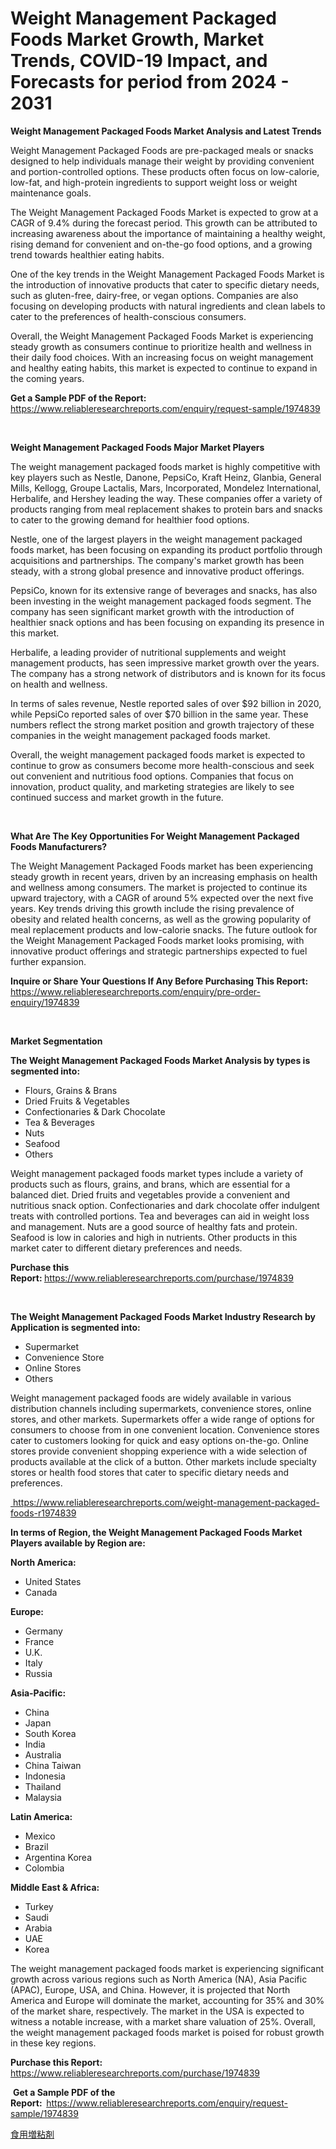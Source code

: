 <p><h1>Weight Management Packaged Foods Market Growth, Market Trends, COVID-19 Impact, and Forecasts for period from 2024 - 2031</h1></p><p><strong>Weight Management Packaged Foods Market Analysis and Latest Trends</strong></p>
<p><p>Weight Management Packaged Foods are pre-packaged meals or snacks designed to help individuals manage their weight by providing convenient and portion-controlled options. These products often focus on low-calorie, low-fat, and high-protein ingredients to support weight loss or weight maintenance goals.</p><p>The Weight Management Packaged Foods Market is expected to grow at a CAGR of 9.4% during the forecast period. This growth can be attributed to increasing awareness about the importance of maintaining a healthy weight, rising demand for convenient and on-the-go food options, and a growing trend towards healthier eating habits.</p><p>One of the key trends in the Weight Management Packaged Foods Market is the introduction of innovative products that cater to specific dietary needs, such as gluten-free, dairy-free, or vegan options. Companies are also focusing on developing products with natural ingredients and clean labels to cater to the preferences of health-conscious consumers.</p><p>Overall, the Weight Management Packaged Foods Market is experiencing steady growth as consumers continue to prioritize health and wellness in their daily food choices. With an increasing focus on weight management and healthy eating habits, this market is expected to continue to expand in the coming years.</p></p>
<p><strong>Get a Sample PDF of the Report:&nbsp;</strong> <a href="https://www.reliableresearchreports.com/enquiry/request-sample/1974839">https://www.reliableresearchreports.com/enquiry/request-sample/1974839</a></p>
<p>&nbsp;</p>
<p><strong>Weight Management Packaged Foods Major Market Players</strong></p>
<p><p>The weight management packaged foods market is highly competitive with key players such as Nestle, Danone, PepsiCo, Kraft Heinz, Glanbia, General Mills, Kellogg, Groupe Lactalis, Mars, Incorporated, Mondelez International, Herbalife, and Hershey leading the way. These companies offer a variety of products ranging from meal replacement shakes to protein bars and snacks to cater to the growing demand for healthier food options.</p><p>Nestle, one of the largest players in the weight management packaged foods market, has been focusing on expanding its product portfolio through acquisitions and partnerships. The company's market growth has been steady, with a strong global presence and innovative product offerings.</p><p>PepsiCo, known for its extensive range of beverages and snacks, has also been investing in the weight management packaged foods segment. The company has seen significant market growth with the introduction of healthier snack options and has been focusing on expanding its presence in this market.</p><p>Herbalife, a leading provider of nutritional supplements and weight management products, has seen impressive market growth over the years. The company has a strong network of distributors and is known for its focus on health and wellness.</p><p>In terms of sales revenue, Nestle reported sales of over $92 billion in 2020, while PepsiCo reported sales of over $70 billion in the same year. These numbers reflect the strong market position and growth trajectory of these companies in the weight management packaged foods market.</p><p>Overall, the weight management packaged foods market is expected to continue to grow as consumers become more health-conscious and seek out convenient and nutritious food options. Companies that focus on innovation, product quality, and marketing strategies are likely to see continued success and market growth in the future.</p></p>
<p>&nbsp;</p>
<p><strong>What Are The Key Opportunities For Weight Management Packaged Foods Manufacturers?</strong></p>
<p><p>The Weight Management Packaged Foods market has been experiencing steady growth in recent years, driven by an increasing emphasis on health and wellness among consumers. The market is projected to continue its upward trajectory, with a CAGR of around 5% expected over the next five years. Key trends driving this growth include the rising prevalence of obesity and related health concerns, as well as the growing popularity of meal replacement products and low-calorie snacks. The future outlook for the Weight Management Packaged Foods market looks promising, with innovative product offerings and strategic partnerships expected to fuel further expansion.</p></p>
<p><strong>Inquire or Share Your Questions If Any Before Purchasing This Report:</strong> <a href="https://www.reliableresearchreports.com/enquiry/pre-order-enquiry/1974839">https://www.reliableresearchreports.com/enquiry/pre-order-enquiry/1974839</a></p>
<p>&nbsp;</p>
<p><strong>Market Segmentation</strong></p>
<p><strong>The Weight Management Packaged Foods Market Analysis by types is segmented into:</strong></p>
<p><ul><li>Flours, Grains & Brans</li><li>Dried Fruits & Vegetables</li><li>Confectionaries & Dark Chocolate</li><li>Tea & Beverages</li><li>Nuts</li><li>Seafood</li><li>Others</li></ul></p>
<p><p>Weight management packaged foods market types include a variety of products such as flours, grains, and brans, which are essential for a balanced diet. Dried fruits and vegetables provide a convenient and nutritious snack option. Confectionaries and dark chocolate offer indulgent treats with controlled portions. Tea and beverages can aid in weight loss and management. Nuts are a good source of healthy fats and protein. Seafood is low in calories and high in nutrients. Other products in this market cater to different dietary preferences and needs.</p></p>
<p><strong>Purchase this Report:&nbsp;</strong><a href="https://www.reliableresearchreports.com/purchase/1974839">https://www.reliableresearchreports.com/purchase/1974839</a></p>
<p>&nbsp;</p>
<p><strong>The Weight Management Packaged Foods Market Industry Research by Application is segmented into:</strong></p>
<p><ul><li>Supermarket</li><li>Convenience Store</li><li>Online Stores</li><li>Others</li></ul></p>
<p><p>Weight management packaged foods are widely available in various distribution channels including supermarkets, convenience stores, online stores, and other markets. Supermarkets offer a wide range of options for consumers to choose from in one convenient location. Convenience stores cater to customers looking for quick and easy options on-the-go. Online stores provide convenient shopping experience with a wide selection of products available at the click of a button. Other markets include specialty stores or health food stores that cater to specific dietary needs and preferences.</p></p>
<p><a href="https://www.reliableresearchreports.com/weight-management-packaged-foods-r1974839">&nbsp;https://www.reliableresearchreports.com/weight-management-packaged-foods-r1974839</a></p>
<p><strong>In terms of Region, the Weight Management Packaged Foods Market Players available by Region are:</strong></p>
<p>
    <p> <strong> North America: </strong>
        <ul>
            <li>United States</li>
            <li>Canada</li>
        </ul>
        </p> 
    <p> <strong> Europe: </strong>
        <ul>
            <li>Germany</li>
            <li>France</li>
            <li>U.K.</li>
            <li>Italy</li>
            <li>Russia</li>
        </ul>
        </p> 
    <p> <strong> Asia-Pacific: </strong>
        <ul>
            <li>China</li>
            <li>Japan</li>
            <li>South Korea</li>
            <li>India</li>
            <li>Australia</li>
            <li>China Taiwan</li>
            <li>Indonesia</li>
            <li>Thailand</li>
            <li>Malaysia</li>
        </ul>
        </p> 
    <p> <strong> Latin America: </strong>
        <ul>
            <li>Mexico</li>
            <li>Brazil</li>
            <li>Argentina Korea</li>
            <li>Colombia</li>
        </ul>
        </p> 
    <p> <strong> Middle East & Africa: </strong>
        <ul>
            <li>Turkey</li>
            <li>Saudi</li>
            <li>Arabia</li>
            <li>UAE</li>
            <li>Korea</li>
        </ul>
    </p>
    </p>
<p><p>The weight management packaged foods market is experiencing significant growth across various regions such as North America (NA), Asia Pacific (APAC), Europe, USA, and China. However, it is projected that North America and Europe will dominate the market, accounting for 35% and 30% of the market share, respectively. The market in the USA is expected to witness a notable increase, with a market share valuation of 25%. Overall, the weight management packaged foods market is poised for robust growth in these key regions.</p></p>
<p><strong>Purchase this Report: </strong><a href="https://www.reliableresearchreports.com/purchase/1974839">https://www.reliableresearchreports.com/purchase/1974839</a></p>
<p>&nbsp;<strong>Get a Sample PDF of the Report:&nbsp;&nbsp;</strong><a href="https://www.reliableresearchreports.com/enquiry/request-sample/1974839">https://www.reliableresearchreports.com/enquiry/request-sample/1974839</a></p>
<p><strong></strong></p>
<p><p><a href="https://github.com/one-cool-chick/Market-Research-Report-List-1/blob/main/959850119906.md">食用増粘剤</a></p></p>